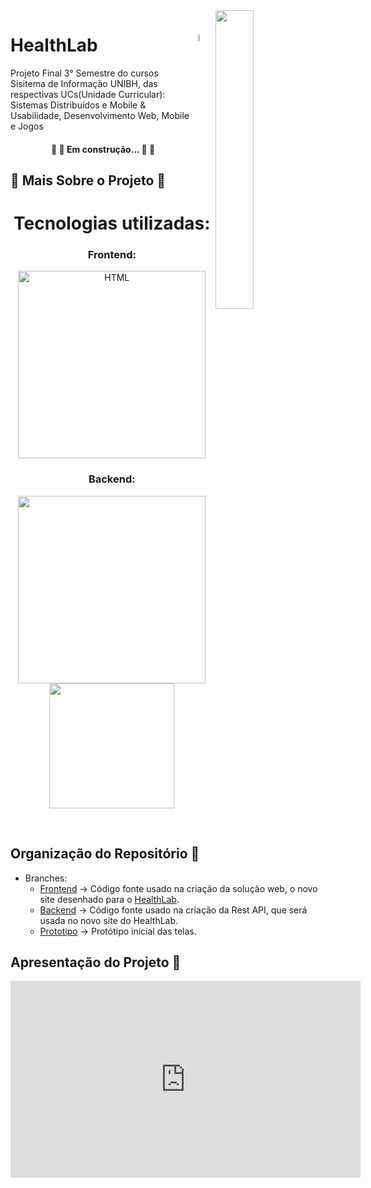   <img align="right" src="https://i.ytimg.com/vi/JHz-Mcn3Fq4/mqdefault.jpg" width=35% height=35% />

# <img align="right" src="https://cdn.unibh.br/app/uploads/2021/04/12151752/blog-unibh-health-lab-mobile.png" width=5% height=5% /> HealthLab

Projeto Final 3° Semestre do cursos Sisitema de Informação UNIBH, das respectivas UCs(Unidade Curricular): Sistemas Distribuídos e Mobile & Usabilidade, Desenvolvimento Web, Mobile e Jogos

<h4 align="center"> 
	🚧 👷 Em construção... 👷 🚧
</h4>

## 💬 Mais Sobre o Projeto 🚀

<h1 align="center">Tecnologias utilizadas:</h1>

<h3 align="center">Frontend:</h3>

<p align="center">
<img alt="HTML" width="300px" src="https://fiverr-res.cloudinary.com/images/t_main1,q_auto,f_auto,q_auto,f_auto/gigs/27640217/original/4b601b4f1135fbb2fc4f6f67a081b8819dc62440/fix-your-html-css-javascript-issues-and-make-it-foolproof.png" />
</p>

<h3 align="center">Backend:</h3>

<p align="center">
<img width="300px" src="https://miro.medium.com/max/811/1*fygqfizATFjt6ALek2W1jg.png"/>
<img width="200px" src="https://d1.awsstatic.com/asset-repository/products/amazon-rds/1024px-MySQL.ff87215b43fd7292af172e2a5d9b844217262571.png"/>

</p>

<br>

## Organização do Repositório 🧾

- Branches:
  - [Frontend]() -> Código fonte usado na criação da solução web, o novo site desenhado para o [HealthLab](https://healthlab40.netlify.app/).
  - [Backend]() -> Código fonte usado na criação da Rest API, que será usada no novo site do HealthLab.
  - [Prototipo]() -> Protótipo inicial das telas.

## Apresentação do Projeto 💬

<iframe width="560" height="315" src="https://www.youtube.com/embed/idGurnmSL2I" title="YouTube video player" frameborder="0" allow="accelerometer; autoplay; clipboard-write; encrypted-media; gyroscope; picture-in-picture" allowfullscreen></iframe>
